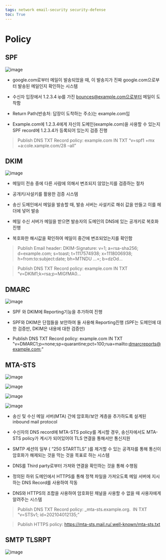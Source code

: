 ```yaml
---
tags: network email-security security-defense
toc: True
---
```

# Policy
## SPF
![image](https://user-images.githubusercontent.com/67637935/125036408-ee8bf800-e0cd-11eb-8c30-5c9c13824b4a.png)
*  google.com로부터 메일이 발송되었을 때, 이 발송지가 진짜 google.com으로부터 발송된 메일인지 확인하는 시스템
  
*  수신자 입장에서 1.2.3.4 ip를 가진 bounces@example.com으로부터 메일이 도착함

* Return Path(반송처: 답장이 도착하는 주소)는 example.com임

* Example.com에 1.2.3.4에게 자신의 도메인(example.com)을  사용할 수 있는지 SPF record에 1.2.3.4가 등록되어 있는지 검증 진행

>Publish DNS TXT Record policy:
example.com IN TXT “v=spf1 +mx +a:cole.xample.com/28 –all”

## DKIM
![image](https://user-images.githubusercontent.com/67637935/125036610-272bd180-e0ce-11eb-9c79-81de8cf8f371.png)

* 메일이 전송 중에 다른 사람에 의해서 변조되지 않았는지를 검증하는 절차

* 공개키/사설키를 활용한 검증 시스템

* 송신 도메인에서 메일을 발송할 때, 발송 서버는 사설키로 해쉬 값을 만들고 이를 헤더에 넣어 발송

* 메일 수신 서버가 메일을 받으면 발송자의 도메인의 DNS에 있는 공개키로 복호화 진행

* 복호화한 해시값을 확인하여 메일이 중간에 변조되었는지를 확인함

>Publish Email header:
DKIM-Signature: v=1; a=rsa-sha256; d=example.com; s=toast; t=1117574938; x=1118006938; h=from:to:subject:date; bh=MTNDU …=; b=dzOd…

>Publish DNS TXT Record policy:
example.com IN TXT “v=DKIM1;k=rsa;p=MIGfMA0…

## DMARC
![image](https://user-images.githubusercontent.com/67637935/125036643-30b53980-e0ce-11eb-8d27-2290adf8e34f.png)
* SPF 와 DKIM에 Reporting기능을 추가하여 진행

* SPF와 DKIM은 단점들을 보안하여 둘 사용해 Reporting진행
	(SPF는 도메인에 대한 검증만, DKIM은 내용에 대한 검증만)

* Publish DNS TXT Record policy:
example.com IN TXT "v=DMARC1;p=none;sp=quarantine;pct=100;rua=mailto:dmarcreports@example.com;"

## MTA-STS

![image](https://user-images.githubusercontent.com/67637935/125036782-58a49d00-e0ce-11eb-94a0-41f831f61c7c.png)

![image](https://user-images.githubusercontent.com/67637935/125036767-54787f80-e0ce-11eb-8f11-03f583893a99.png)

![image](https://user-images.githubusercontent.com/67637935/125036754-517d8f00-e0ce-11eb-8d2a-a2cb61a2ef1b.png)

![image](https://user-images.githubusercontent.com/67637935/125036745-4f1b3500-e0ce-11eb-84ef-884ec1a8e895.png)

* 송신 및 수신 메일 서버(MTA) 간에 암호화/보안 계층을 추가하도록 설계된 inbound mail protocol

* 수신자의 DNS record에 MTA-STS policy를 계시할 경우, 송신자에서도 MTA-STS policy가 계시가 되어있어야 TLS 연결을 통해서만 통신지원

* SMTP 세션의 일부 ( “250 STARTTLS” )를 제거할 수 있는 공격자를 통해 통신이 암호화가 해제되는 것을 막는 것을 목표로 하는 시스템

* DNS를 Third party로부터 가져와 연결을 확인하는 것을 통해 수행됨

* 정의된 하위 도메인에서 HTTPS를 통해 정책 파일을 가져오도록 메일 서버에 지시하는 DNS Record를 사용하여 작동

* DNS와 HTTPS의 조합을 사용하여 암호화된 채널을 사용할 수 없을 때 사용자에게 알려주는 시스템

> Publish DNS TXT Record policy: 
	_mta-sts.example.org.  IN TXT “v=STSv1; id=202104012135;”

> Publish HTTPS policy: 
	https://mta-sts.mail.ru/.well-known/mta-sts.txt
  
  
## SMTP TLSRPT
![image](https://user-images.githubusercontent.com/67637935/125036897-7ffb6a00-e0ce-11eb-8a27-948c55ee03f8.png)
